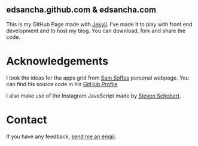## edsancha.github.com & edsancha.com

This is my GitHub Page made with [Jekyll](http://jekyll.com). I've made it to play with front end development and to host my blog. You can download, fork and share the code. 

# Acknowledgements

I took the ideas for the apps grid from [Sam Soffes](http://soff.es) personal webpage. You can find his source code in his [GitHub Profile](https://github.com/soffes/soff.es)

I also make use of the Instagram JavaScript made by [Steven Schobert](http://instafeedjs.com).

# Contact

If you have any feedback, [send me an email](mailto:edsancha@gmail.com).
